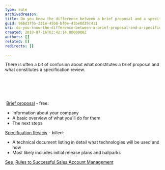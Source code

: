 ```yaml
---
type: rule
archivedreason: 
title: Do you know the difference between a brief proposal and a specification review?
guid: 96bd379b-231e-45b8-bf0e-43be0d39c411
uri: do-you-know-the-difference-between-a-brief-proposal-and-a-specification-review
created: 2010-07-16T02:42:14.0000000Z
authors: []
related: []
redirects: []

---
```



There is often a bit of confusion about what constitutes a brief proposal and what constitutes a specification review.

<br><excerpt class='endintro'></excerpt><br>
<p> &#160;&#160;</p><p> 
   <img title="Word Document" src="/Style%20Library/SSW/CoreImages/IconDoc.png" alt="" /> 
   <a href="http&#58;//www.ssw.com.au/ssw/Standards/templates/BriefProposalPostInitialMeeting.doc">Brief proposal</a> - free&#58; </p><ul><li>Information about your company </li><li>A basic overview of what you'll do for them </li><li>The next steps </li></ul><p> 
   <a href="/management/rulestobetterspecificationreviews/pages/default.aspx" target="_blank">Specification Review</a><img title="This opens in a New Window" src="/Style%20Library/SSW/CoreImages/IconNewWindow.png" alt="" /> - billed&#58;</p><ul><li>A technical document listing in detail what technologies will be used and how </li><li>Most likely includes initial release plans and ballparks </li></ul><p> 
   <a href="/management/rulestobetterspecificationreviews/pages/default.aspx" target="_blank">See </a>
   <img title="This opens in a New Window" src="/Style%20Library/SSW/CoreImages/IconNewWindow.png" alt="" />
   <a href="/Management/RulesToSuccessfulSalesAndAccountManagement/Pages/Meetings-Outcomes-from-initial-meeting.aspx">Rules to Successful Sales Account Management</a></p>


